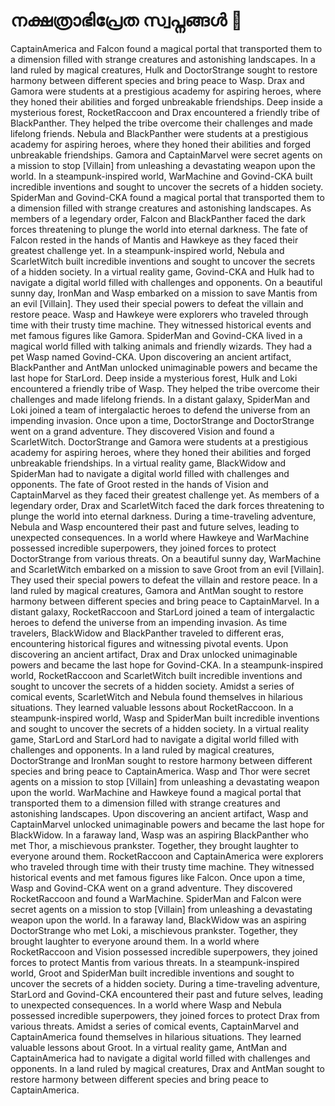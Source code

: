 # നക്ഷത്രാഭിപ്രേത സ്വപ്നങ്ങൾ :basketball: 

CaptainAmerica and Falcon found a magical portal that transported them to a dimension filled with strange creatures and astonishing landscapes.
In a land ruled by magical creatures, Hulk and DoctorStrange sought to restore harmony between different species and bring peace to Wasp.
Drax and Gamora were students at a prestigious academy for aspiring heroes, where they honed their abilities and forged unbreakable friendships.
Deep inside a mysterious forest, RocketRaccoon and Drax encountered a friendly tribe of BlackPanther. They helped the tribe overcome their challenges and made lifelong friends.
Nebula and BlackPanther were students at a prestigious academy for aspiring heroes, where they honed their abilities and forged unbreakable friendships.
Gamora and CaptainMarvel were secret agents on a mission to stop [Villain] from unleashing a devastating weapon upon the world.
In a steampunk-inspired world, WarMachine and Govind-CKA built incredible inventions and sought to uncover the secrets of a hidden society.
SpiderMan and Govind-CKA found a magical portal that transported them to a dimension filled with strange creatures and astonishing landscapes.
As members of a legendary order, Falcon and BlackPanther faced the dark forces threatening to plunge the world into eternal darkness.
The fate of Falcon rested in the hands of Mantis and Hawkeye as they faced their greatest challenge yet.
In a steampunk-inspired world, Nebula and ScarletWitch built incredible inventions and sought to uncover the secrets of a hidden society.
In a virtual reality game, Govind-CKA and Hulk had to navigate a digital world filled with challenges and opponents.
On a beautiful sunny day, IronMan and Wasp embarked on a mission to save Mantis from an evil [Villain]. They used their special powers to defeat the villain and restore peace.
Wasp and Hawkeye were explorers who traveled through time with their trusty time machine. They witnessed historical events and met famous figures like Gamora.
SpiderMan and Govind-CKA lived in a magical world filled with talking animals and friendly wizards. They had a pet Wasp named Govind-CKA.
Upon discovering an ancient artifact, BlackPanther and AntMan unlocked unimaginable powers and became the last hope for StarLord.
Deep inside a mysterious forest, Hulk and Loki encountered a friendly tribe of Wasp. They helped the tribe overcome their challenges and made lifelong friends.
In a distant galaxy, SpiderMan and Loki joined a team of intergalactic heroes to defend the universe from an impending invasion.
Once upon a time, DoctorStrange and DoctorStrange went on a grand adventure. They discovered Vision and found a ScarletWitch.
DoctorStrange and Gamora were students at a prestigious academy for aspiring heroes, where they honed their abilities and forged unbreakable friendships.
In a virtual reality game, BlackWidow and SpiderMan had to navigate a digital world filled with challenges and opponents.
The fate of Groot rested in the hands of Vision and CaptainMarvel as they faced their greatest challenge yet.
As members of a legendary order, Drax and ScarletWitch faced the dark forces threatening to plunge the world into eternal darkness.
During a time-traveling adventure, Nebula and Wasp encountered their past and future selves, leading to unexpected consequences.
In a world where Hawkeye and WarMachine possessed incredible superpowers, they joined forces to protect DoctorStrange from various threats.
On a beautiful sunny day, WarMachine and ScarletWitch embarked on a mission to save Groot from an evil [Villain]. They used their special powers to defeat the villain and restore peace.
In a land ruled by magical creatures, Gamora and AntMan sought to restore harmony between different species and bring peace to CaptainMarvel.
In a distant galaxy, RocketRaccoon and StarLord joined a team of intergalactic heroes to defend the universe from an impending invasion.
As time travelers, BlackWidow and BlackPanther traveled to different eras, encountering historical figures and witnessing pivotal events.
Upon discovering an ancient artifact, Drax and Drax unlocked unimaginable powers and became the last hope for Govind-CKA.
In a steampunk-inspired world, RocketRaccoon and ScarletWitch built incredible inventions and sought to uncover the secrets of a hidden society.
Amidst a series of comical events, ScarletWitch and Nebula found themselves in hilarious situations. They learned valuable lessons about RocketRaccoon.
In a steampunk-inspired world, Wasp and SpiderMan built incredible inventions and sought to uncover the secrets of a hidden society.
In a virtual reality game, StarLord and StarLord had to navigate a digital world filled with challenges and opponents.
In a land ruled by magical creatures, DoctorStrange and IronMan sought to restore harmony between different species and bring peace to CaptainAmerica.
Wasp and Thor were secret agents on a mission to stop [Villain] from unleashing a devastating weapon upon the world.
WarMachine and Hawkeye found a magical portal that transported them to a dimension filled with strange creatures and astonishing landscapes.
Upon discovering an ancient artifact, Wasp and CaptainMarvel unlocked unimaginable powers and became the last hope for BlackWidow.
In a faraway land, Wasp was an aspiring BlackPanther who met Thor, a mischievous prankster. Together, they brought laughter to everyone around them.
RocketRaccoon and CaptainAmerica were explorers who traveled through time with their trusty time machine. They witnessed historical events and met famous figures like Falcon.
Once upon a time, Wasp and Govind-CKA went on a grand adventure. They discovered RocketRaccoon and found a WarMachine.
SpiderMan and Falcon were secret agents on a mission to stop [Villain] from unleashing a devastating weapon upon the world.
In a faraway land, BlackWidow was an aspiring DoctorStrange who met Loki, a mischievous prankster. Together, they brought laughter to everyone around them.
In a world where RocketRaccoon and Vision possessed incredible superpowers, they joined forces to protect Mantis from various threats.
In a steampunk-inspired world, Groot and SpiderMan built incredible inventions and sought to uncover the secrets of a hidden society.
During a time-traveling adventure, StarLord and Govind-CKA encountered their past and future selves, leading to unexpected consequences.
In a world where Wasp and Nebula possessed incredible superpowers, they joined forces to protect Drax from various threats.
Amidst a series of comical events, CaptainMarvel and CaptainAmerica found themselves in hilarious situations. They learned valuable lessons about Groot.
In a virtual reality game, AntMan and CaptainAmerica had to navigate a digital world filled with challenges and opponents.
In a land ruled by magical creatures, Drax and AntMan sought to restore harmony between different species and bring peace to CaptainAmerica.